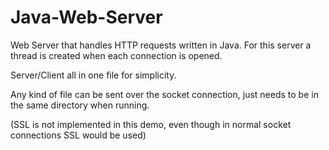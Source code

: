 # Java-Web-Server
Web Server that handles HTTP requests written in Java.
For this server a thread is created when each connection is opened.

Server/Client all in one file for simplicity.

Any kind of file can be sent over the socket connection, just needs to be in the same directory when running.

(SSL is not implemented in this demo, even though in normal socket connections SSL would be used)
